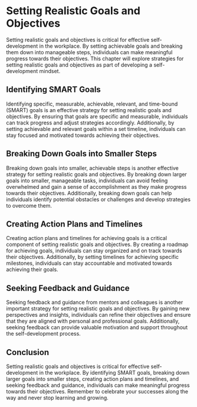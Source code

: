 Setting Realistic Goals and Objectives
========================================================================================

Setting realistic goals and objectives is critical for effective self-development in the workplace. By setting achievable goals and breaking them down into manageable steps, individuals can make meaningful progress towards their objectives. This chapter will explore strategies for setting realistic goals and objectives as part of developing a self-development mindset.

Identifying SMART Goals
-----------------------

Identifying specific, measurable, achievable, relevant, and time-bound (SMART) goals is an effective strategy for setting realistic goals and objectives. By ensuring that goals are specific and measurable, individuals can track progress and adjust strategies accordingly. Additionally, by setting achievable and relevant goals within a set timeline, individuals can stay focused and motivated towards achieving their objectives.

Breaking Down Goals into Smaller Steps
--------------------------------------

Breaking down goals into smaller, achievable steps is another effective strategy for setting realistic goals and objectives. By breaking down larger goals into smaller, manageable tasks, individuals can avoid feeling overwhelmed and gain a sense of accomplishment as they make progress towards their objectives. Additionally, breaking down goals can help individuals identify potential obstacles or challenges and develop strategies to overcome them.

Creating Action Plans and Timelines
-----------------------------------

Creating action plans and timelines for achieving goals is a critical component of setting realistic goals and objectives. By creating a roadmap for achieving goals, individuals can stay organized and on track towards their objectives. Additionally, by setting timelines for achieving specific milestones, individuals can stay accountable and motivated towards achieving their goals.

Seeking Feedback and Guidance
-----------------------------

Seeking feedback and guidance from mentors and colleagues is another important strategy for setting realistic goals and objectives. By gaining new perspectives and insights, individuals can refine their objectives and ensure that they are aligned with personal and professional goals. Additionally, seeking feedback can provide valuable motivation and support throughout the self-development process.

Conclusion
----------

Setting realistic goals and objectives is critical for effective self-development in the workplace. By identifying SMART goals, breaking down larger goals into smaller steps, creating action plans and timelines, and seeking feedback and guidance, individuals can make meaningful progress towards their objectives. Remember to celebrate your successes along the way and never stop learning and growing.
